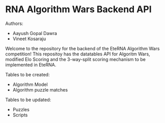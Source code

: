 RNA Algorithm Wars Backend API
===============================

Authors:
- Aayush Gopal Dawra
- Vineet Kosaraju

Welcome to the repository for the backend of the EteRNA Algorithm Wars competition! This repositoy has the datatables API for Algoritm Wars, modified Elo Scoring and the 3-way-split scoring mechanism to be implemented in EteRNA.

Tables to be created:
- Algorithm Model
- Algorithm puzzle matches

Tables to be updated:
- Puzzles
- Scripts

